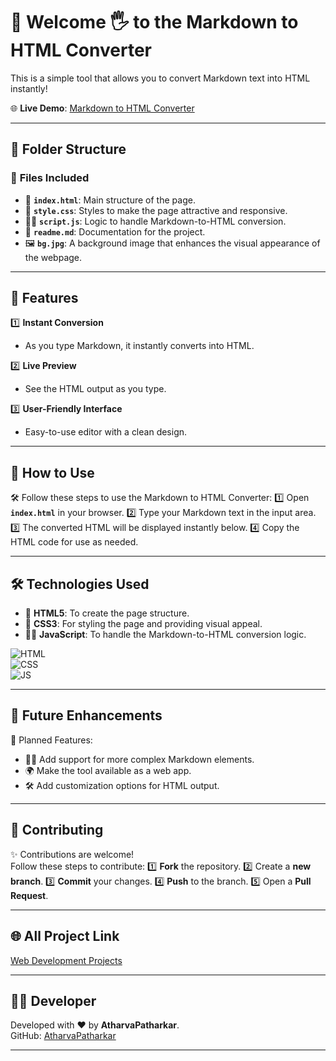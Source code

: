 # 🧮 Welcome 🖐 to the Markdown to HTML Converter

This is a simple tool that allows you to convert Markdown text into HTML instantly!

🌐 **Live Demo**: [Markdown to HTML Converter](https://atharvapatharkar.github.io/web-development-projects/Markdown%20to%20HTML%20Converter/index.html)  

---

## 📂 Folder Structure

### 🔸 **Files Included**
- 📄 **`index.html`**: Main structure of the page.
- 🎨 **`style.css`**: Styles to make the page attractive and responsive.
- 🧑‍💻 **`script.js`**: Logic to handle Markdown-to-HTML conversion.
- 📄 **`readme.md`**: Documentation for the project.
- 🖼️ **`bg.jpg`**: A background image that enhances the visual appearance of the webpage.


---

## 🌟 Features

1️⃣ **Instant Conversion**  
   - As you type Markdown, it instantly converts into HTML.

2️⃣ **Live Preview**  
   - See the HTML output as you type.

3️⃣ **User-Friendly Interface**  
   - Easy-to-use editor with a clean design.

---

## 🚀 How to Use

🛠️ Follow these steps to use the Markdown to HTML Converter:
1️⃣ Open **`index.html`** in your browser.
2️⃣ Type your Markdown text in the input area.
3️⃣ The converted HTML will be displayed instantly below.
4️⃣ Copy the HTML code for use as needed.

---

## 🛠️ Technologies Used

- 📄 **HTML5**: To create the page structure.
- 🎨 **CSS3**: For styling the page and providing visual appeal.
- 🧑‍💻 **JavaScript**: To handle the Markdown-to-HTML conversion logic.

![HTML](https://img.shields.io/badge/html5%20-%23E34F26.svg?&style=for-the-badge&logo=html5&logoColor=white)  
![CSS](https://img.shields.io/badge/css3%20-%231572B6.svg?&style=for-the-badge&logo=css3&logoColor=white)  
![JS](https://img.shields.io/badge/javascript%20-%23323330.svg?&style=for-the-badge&logo=javascript&logoColor=%23F7DF1E)

---

## 🔮 Future Enhancements

📌 Planned Features:
- 🧑‍💻 Add support for more complex Markdown elements.
- 🌍 Make the tool available as a web app.
- 🛠️ Add customization options for HTML output.

---


## 🤝 Contributing

✨ Contributions are welcome!  
Follow these steps to contribute:
1️⃣ **Fork** the repository.
2️⃣ Create a **new branch**.
3️⃣ **Commit** your changes.
4️⃣ **Push** to the branch.
5️⃣ Open a **Pull Request**.

---

## 🌐 All Project Link

[Web Development Projects](https://atharvapatharkar.github.io/web-development-projects/)

---

## 🧑‍💻 Developer

Developed with ❤️ by **AtharvaPatharkar**.  
GitHub: [AtharvaPatharkar](https://github.com/AtharvaPatharkar)

---